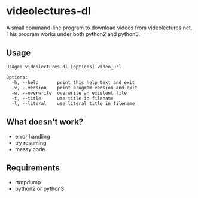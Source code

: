 # videolectures-dl

A small command-line program to download videos from videolectures.net.
This program works under both python2 and python3.

## Usage

    Usage: videolectures-dl [options] video_url
    
    Options:
      -h, --help       print this help text and exit
      -v, --version    print program version and exit
      -w, --overwrite  overwrite an existent file
      -t, --title      use title in filename
      -l, --literal    use literal title in filename

## What doesn't work?

* error handling
* try resuming
* messy code

## Requirements

* rtmpdump
* python2 or python3
